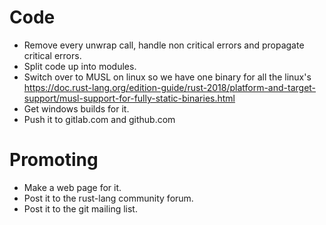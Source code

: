 # Code
- Remove every unwrap call, handle non critical errors and propagate critical errors.
- Split code up into modules.
- Switch over to MUSL on linux so we have one binary for all the linux's
https://doc.rust-lang.org/edition-guide/rust-2018/platform-and-target-support/musl-support-for-fully-static-binaries.html
- Get windows builds for it.
- Push it to gitlab.com and github.com

# Promoting
- Make a web page for it.
- Post it to the rust-lang community forum.
- Post it to the git mailing list.
